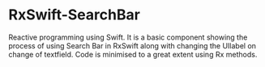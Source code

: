 # RxSwift-SearchBar
Reactive programming using Swift.
It is a basic component showing the process of using Search Bar in RxSwift along with changing the UIlabel on change of textfield.
Code is minimised to a great extent using Rx methods.
